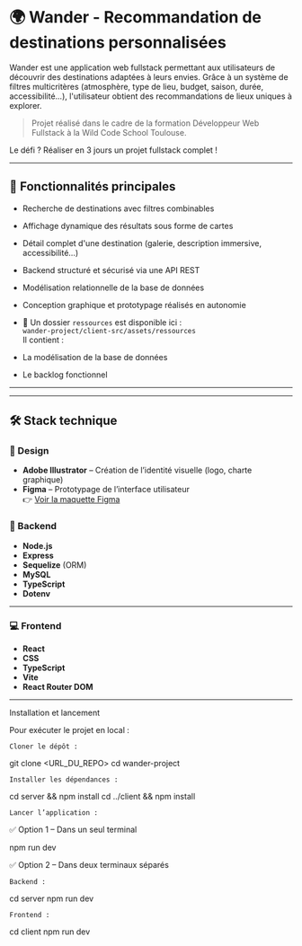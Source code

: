 # 🌍 Wander - Recommandation de destinations personnalisées

Wander est une application web fullstack permettant aux utilisateurs de découvrir des destinations adaptées à leurs envies. Grâce à un système de filtres multicritères (atmosphère, type de lieu, budget, saison, durée, accessibilité...), l'utilisateur obtient des recommandations de lieux uniques à explorer.

> Projet réalisé dans le cadre de la formation Développeur Web Fullstack à la Wild Code School Toulouse.
> 
Le défi ? Réaliser en 3 jours un projet fullstack complet !

---

## 🚀 Fonctionnalités principales

- Recherche de destinations avec filtres combinables
- Affichage dynamique des résultats sous forme de cartes
- Détail complet d'une destination (galerie, description immersive, accessibilité…)
- Backend structuré et sécurisé via une API REST
- Modélisation relationnelle de la base de données
- Conception graphique et prototypage réalisés en autonomie

- 📁 Un dossier `ressources` est disponible ici :  
`wander-project/client-src/assets/ressources`  
Il contient :
- La modélisation de la base de données
- Le backlog fonctionnel

---

---

## 🛠️ Stack technique

### 🎨 Design

- **Adobe Illustrator** – Création de l’identité visuelle (logo, charte graphique)
- **Figma** – Prototypage de l’interface utilisateur  
  👉 [Voir la maquette Figma](https://www.figma.com/proto/GbZVgfQH0GgRcvDupyTnHS/Untitled?node-id=2-2&starting-point-node-id=2%3A2&t=3Yc38YtQ1WCQrrGC-1)

### 🧠 Backend

- **Node.js**
- **Express**
- **Sequelize** (ORM)
- **MySQL**
- **TypeScript**
- **Dotenv**

---

### 💻 Frontend

- **React**
- **CSS**
- **TypeScript**
- **Vite**
- **React Router DOM**

---

Installation et lancement

Pour exécuter le projet en local :

    Cloner le dépôt :

git clone <URL_DU_REPO>
cd wander-project

    Installer les dépendances :

cd server && npm install
cd ../client && npm install

    Lancer l’application :

✅ Option 1 – Dans un seul terminal

 npm run dev

✅ Option 2 – Dans deux terminaux séparés

    Backend :

cd server
npm run dev

    Frontend :

cd client
npm run dev

